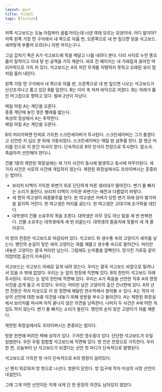 ```yaml
---
layout: post
title: 석고보드
tags: [fiction]
---
```

저쪽 석고보드는 오늘 아침부터 꿈틀거리는데 너넨 여태 모르는 모양이네. 어디 말이야? 저쪽 왼쪽 가장 먼 구석에서 내 쪽으로 아홉 번, 오른쪽으로 네 번 짚으면 닿을 석고보드. 새까맣게 부풀어 오르더니 이젠 꺼지는구나.

그날 갑자기 죽은 A가 석고보드에 목을 메달고 나를 내려다 본다. 다리 사이로 누런 똥오줌이 질척이고 이내 텅 빈 공책을 가득 채운다. 바로 전 페이지는 내 가래침과 끊어진 머리카락으로 가득 차 있다. 석고보드는 A의 처진 무게를 지탱하지 못하고 오래된 유리 땀처럼 흘러 내린다.

왼쪽 가장 먼 구석에서 내 쪽으로 아홉 번, 오른쪽으로 네 번 짚으면 나오는 석고보드가 산산조각나고 졸고 있던 B를 덮친다. B는 이미 축 쳐져 바닥으로 꺼졌다. B는 아래가 뚫린 머그컵으로 향하고 있다. 벌써 2년이 지났다.

매일 아침 A는 계단을 오른다.  
종종 계단에 놓인 젖은 빨래를 밟는다.  
옥상의 정상에서 A는 추락한다.  
매일 아침 A는 계단을 오른다.

B의 머리카락엔 탄피로 가득한 스크린세이버가 투사된다. 스크린세이버는 그가 졸겠다고 선언한 지 십오 분 뒤에 가동되었다. 스크린세이버는 매일 밤 샴푸를 한다. 잘 헹군 머리를 린스로 이 분간 마사지 한다. 단속적으로 B의 탄식이 천장으로 투사한다. 맙소사. 죽음마저 선언해야 한다니.

건물 1층의 제한된 화장실에는 세 가지 사건이 동시에 발생하고 동시에 마무리된다. 세 가지 사건은 서로의 사건에 개입하지 않는다. 제한된 화장실에서도 프라이버시는 존중되는 법이다.

-	보리차 티백이 가득한 좌변기 위로 단단하게 마른 생리대가 떨어진다. 변기 물 빠지는 소리가 들린다. 보리차 티백이 가득한 좌변기는 예전과 다름없이 파랗다.
-	세 명의 여고생이 레종블루를 핀다. 한 여고생은 커버가 닫힌 변기 위에 앉아 발가락을 꼼지락 거린다. 한 여고생은 머리를 긁는다. 한 여고생은 고대기에 손가락을 데인다.
-	대학생이 건물 소유주의 목을 조른다. 대학생은 아무 것도 아닌 말을 세 번 반복한다. 건물 소유주는 대학생에게 세 번 되묻는다. 대학생의 팔꿈치에 핏줄이 세 개 올라온다.

이 방의 천장은 석고보드로 마감되어 있다. 석고보드 위 생수통 속의 고양이가 새끼를 낳는다. 행인의 손길이 닿은 새끼 고양이는 혀를 깨물고 생수통 속으로 들어간다. 머리만 내놓은 고양이는 결국 머리만 남는다. 그럼에도 눈꺼풀을 깜빡인다. 망가진 가로등 같이 띄엄띄엄 출산이 지속된다.

석고보드는 석고보드 아래로 길게 내려 앉는다. 우리는 결국 석고보드 바깥으로 밀려나 서 있을 수 밖에 없었다. 우리는 눈 앞의 천장에 직면해 있다. B의 한탄이 석고보드 아래 투사된다. 우리는 눈 앞의 한탄에 직면해 있다. 우리는 A가 죽음을 선언한 직후 A의 영정사진을 곱게 들고 서 있었다. 우리는 머리만 남은 고양이의 출산 건너편에 있다. A의 선언 전문은 작자 미상으로 이 방 정면에 매달린 현수막에서 찾아볼 수 있다. A는 작자 미상의 선언에 대한 보충 의견을 내놓기 위해 방문을 부수고 돌아간다. A는 제한된 화장실에서 보리차를 마시며 아직 끝나지 않은 의견을 낭독한다. 나머지 두 사건은 A에 어떤 개입도 하지 않는다. 변기 물 빠지는 소리가 들린다. 행인의 손이 닿은 고양이가 혀를 깨문다.

제한된 화장실에서도 프라이버시는 존중되는 법이다.

방문 한켠에 버려진 택배 상자가 있다. 구겨진 영수증이 있다. 단단한 석고보드가 우릴 침범한다. 우린 우릴 침범할 석고보드에 직면해 있다. 방 안은 천장으로 가득찬다. 우리 한 켠, 오늘부터 난 석고보드가 되겠다는 선언 첫 마디가 단속적으로 발행된다.

석고보드로 가득한 방 사이 단속적으로 A의 영정이 걸려있다.

난 왠지 외로워져 방 밖으로 나선다. 방문이 닫힌다. 방 입구에 작자 미상의 사망 선언이 내걸린다.

그때 그게 어떤 선언이든 이제 내게 단 한 문장의 의견도 남아있지 않았다.
